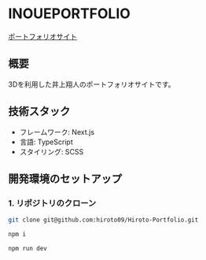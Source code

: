 # INOUEPORTFOLIO

[ポートフォリオサイト](https://orca-ha-orca.pages.dev/)

## 概要
3Dを利用した井上翔人のポートフォリオサイトです。

## 技術スタック
- フレームワーク: Next.js
- 言語: TypeScript
- スタイリング: SCSS

## 開発環境のセットアップ

### 1. リポジトリのクローン
```bash
git clone git@github.com:hiroto09/Hiroto-Portfolio.git
```

```bash
npm i
```

```badh
npm run dev
````
